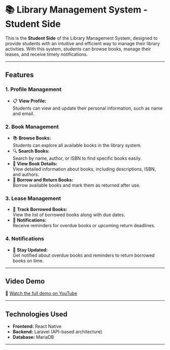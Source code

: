 # 📚 Library Management System - Student Side  

This is the **Student Side** of the Library Management System, designed to provide students with an intuitive and efficient way to manage their library activities. With this system, students can browse books, manage their leases, and receive timely notifications.  

---

## **Features**  

### 1. **Profile Management**  
- 📋 **View Profile:**  
  Students can view and update their personal information, such as name and email.  

### 2. **Book Management**  
- 📚 **Browse Books:**  
  Students can explore all available books in the library system.  
- 🔍 **Search Books:**  
  Search by name, author, or ISBN to find specific books easily.  
- 📖 **View Book Details:**  
  View detailed information about books, including descriptions, ISBN, and authors.  
- 🔄 **Borrow and Return Books:**  
  Borrow available books and mark them as returned after use.  

### 3. **Lease Management**  
- 📂 **Track Borrowed Books:**  
  View the list of borrowed books along with due dates.  
- 🔔 **Notifications:**  
  Receive reminders for overdue books or upcoming return deadlines.  

### 4. **Notifications**  
- 🚨 **Stay Updated:**  
  Get notified about overdue books and reminders to return borrowed books on time.  

---

## **Video Demo**  
🎥 [Watch the full demo on YouTube](https://youtu.be/v2aZmt1Eu8w)  

---

## **Technologies Used**  
- **Frontend:** React Native  
- **Backend:** Laravel (API-based architecture)  
- **Database:** MariaDB  

---
